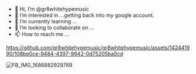 - 👋 Hi, I’m @gr8whitehypemusic   
- 👀 I’m interested in ...getting back into my google account.
- 🌱 I’m currently learning ...
- 💞️ I’m looking to collaborate on ...
- 📫 How to reach me ...

<!---suck me
gr8whitehypemusic/gr8whitehypemusic is a ✨ special ✨ repository because its `README.md` (this file) appears on your GitHub profile.
You can click the Preview link to take a look at your changes.
--->


https://github.com/gr8whitehypemusic/gr8whitehypemusic/assets/142441990/108be0ce-9484-4397-9942-0d75205ba0cd

![FB_IMG_1686882929769](https://github.com/gr8whitehypemusic/gr8whitehypemusic/assets/142441990/ebf925a7-b688-44ec-bd71-0b63dd708b2e)
